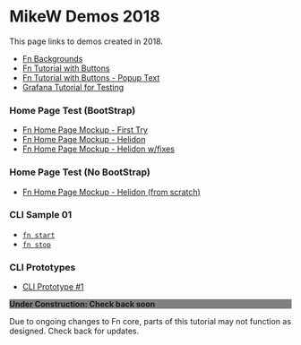 # MikeW Demos 2018

This page links to demos created in 2018.

* [Fn Backgrounds](fn-backgrounds/README.md)
* [Fn Tutorial with Buttons](fn-tut-ui01/Tutorials.html)
* [Fn Tutorial with Buttons - Popup Text](fn-tut-ui01-alt/Tutorials.html)
* [Grafana Tutorial for Testing](grafana/README.md)


### Home Page Test (BootStrap)
* [Fn Home Page Mockup - First Try](fn-home01/index.html)
* [Fn Home Page Mockup - Helidon](fn-home02/index.html)
* [Fn Home Page Mockup - Helidon w/fixes](fn-home03/index.html)

### Home Page Test (No BootStrap)
* [Fn Home Page Mockup - Helidon (from scratch)](fn-home04/index.html)



### CLI Sample 01
* [`fn start`](cli-samp01/fn-start.md)
* [`fn stop`](cli-samp01/fn-stop.md)

### CLI Prototypes
* [CLI Prototype #1](cli01/README.md)

<span style="background-color: gray;">
<p style="background-color: gray;"><b>Under Construction: Check back soon</b></p>
<p>Due to ongoing changes to Fn core, parts of this tutorial may not function as designed. Check back for updates.</p>
<span>
